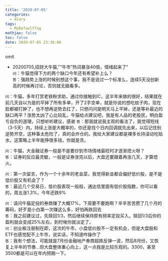 ```yaml
---
title: '2020-07-05'
categories:
  - diary
tags:
  - MyDefaultTag
mathjax: false
toc: false
date: 2020-07-05 23:36:06
---
```

omit
<!--more-->

* 20200705,招财大牛猫,"“牛市”热词暴涨40倍，情绪起来了"  
`问`：牛猫觉得下方的两个缺口今年还有希望补上么？  
`答`：强趋势上涨的时候别想这个事，我不是说过一个标准么，连续5天没创新高的时候再讨论，否则就无脑看多。  

`问`：牛猫，多年打赏老铁粉求助，通过你接触到IC，这半年来做的很好，结果就在前几天自以为是的平掉了所有多单，开了2手空单，就是你说的想吃蚊子肉，现在脸都被打肿了，也不想再逆势去扛了，只想问问是明天马上平掉，还是等补最近的缺口再平？涨势太凶了心比较乱，牛猫给点建议吧，我是有人品的老股民，明白盈亏自负的道理，只想听听建议，感谢
`答`：那我就说我主观的看法了，我觉得短线（3-5天）内，持续上涨是大概率的，你还是找个日内回调就先出来，以后记住别逆势开空，这种事太危险了，真的会炸仓的。我给大家建议都是裸多长持滚动吃贴水，这策略上半年能挣很多钱，你就是贪。  

`问`：牛猫，大金融证券一般是不是要炒到市场情绪最旺时才逐渐熄火呀？  
`答`：证券的反应最灵敏，一般是证券涨完以后，大盘还要跟着再涨几天，才算熄火。  

`问`：第一次留言，作为一个十余年的老韭菜，我觉得新韭都会偏好低价股，是不是低价股又有机会了？  
`答`：最近几个交易日，低价股表现一般般，通达信里面有低价股指数，你可以看的，周五涨1.3%，今年还跌9%  

`问`：请问牛猫定投的券商赚了大概17%，下周要不要跑啊？辛辛苦苦攒了几个月的筹码，好歹是小白第一次赚这么多，好怕再跌回去  
`答`：我之前建议过，先赎回1/3，然后继续保持原有频率定投买入。赎回1/3后你的盈利就会变成25%左右，到时候你就淡定了。  
`问`：创业板注册制在即，这次的牛市，小盘低价股不一定有机会，但是大盘股和ETF也感觉配不上牛市，说实话，不知道咋操作了  
`答`：我有个想法，可能就是7月份金融地产券商超跌反弹一波，然后8月份，又恢复上半年的节奏...但大盘整体重心向上，这一点我是比较乐观的。3300，甚至3500都是可以在年内预期一下。  

